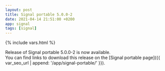 ```yaml
---
layout: post
title: Signal portable 5.0.0-2
date: 2021-04-14 21:51:00 +0200
app: signal
tags: [signal]
---
```

{% include vars.html %}

Release of Signal portable 5.0.0-2 is now available.<br />
You can find links to download this release on the [Signal portable page]({{ var_seo_url | append: '/app/signal-portable/' }}).
